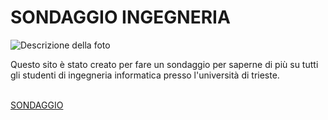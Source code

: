 <html>
<head>
</head>
<body>
<h1>SONDAGGIO INGEGNERIA</h1>
<img src="Trieste.jpg" alt="Descrizione della foto">
<p>Questo sito è stato creato per fare un sondaggio per saperne di più su tutti gli studenti di ingegneria informatica presso l'università di trieste.</p>
<br>
<a href="index.html">SONDAGGIO</a>
</body>
</html>
